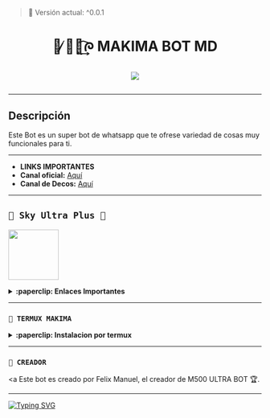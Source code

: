 > 🩵 Versión actual: ^0.0.1

<h1 align="center">🩵 ̸̷᮫໊᷐͢᷍ᰍ MAKIMA BOT MD</p>
<p>
        <img src= "https://files.catbox.moe/petcot.jpg">
    </p>

---

## Descripción

Este Bot es un super bot de whatsapp que te ofrese variedad de cosas muy funcionales para ti.

---

- **LINKS IMPORTANTES**
- **Canal oficial:** [Aquí](https://whatsapp.com/channel/0029VbAa5sNCsU9Hlzsn651S)
- **Canal de Decos:** [Aquí](https://whatsapp.com/channel/0029VbAOVajAO7RQt3rS683e) 

</details>

---

## **`🩵 Sky Ultra Plus 🩵`**
<a href="https://dash.skyultraplus.com/"><img src="https://files.catbox.moe/62pqnw.jpg" height="100px"></a>

<details>
 <summary><b>:paperclip: Enlaces Importantes</b></summary>

- **Dash:** [`Aquí`](https://dash.skyultraplus.com)
- **Panel:** [`Aquí`](https://panel.skyultraplus.com)

</details>

---

### **`🩵 TERMUX MAKIMA`**

<details>
 <summary><b>:paperclip: Instalacion por termux</b></summary>

<img src="https://files.catbox.moe/ksv9f3.jpg" alt="MakimaBot" style="width: 100%; height: auto; max-width: 500px;">

> Nota: Copia y pega los comandos en termux uno por uno.
```bash
termux-setup-storage
```

```bash
apt update && apt upgrade && pkg install -y git nodejs ffmpeg imagemagick yarn
```

```bash
git clone https://github.com/mantis-has/Makima-Bot-MD && cd Makima-Bot-MD
```

```bash
yarn install
```

```bash
npm install
```

```bash
npm update
```

```bash
npm start
```

> Si aparece (Y/I/N/O/D/Z) [default=N] ? usa la letra "y" + "ENTER" para continuar con la instalación del bot.

### **🩵 Como activar en caso de que se detiene en Termux**

> Si después de instalar el bot en Termux se detiene (pantalla en blanco, pérdida de conexión a Internet, reinicio del dispositivo), sigue estos pasos:

Abre Termux y navega al directorio del bot:
   
   ```bash
    cd Makima-Bot-MD
   ```

Inicia el bot nuevamente:
  
   ```bash
    npm start
   ```

</details>

---

### **`🩵 CREADOR`**
<a
Este bot es creado por Felix Manuel, el creador de M500 ULTRA BOT 🏆.

</details>

---

[![Typing SVG](https://readme-typing-svg.demolab.com?font=Fira+Code&pause=1000&color=FF0000&lines=Este+es+el+Repositorio+de+MAKIMA+BOT-+MD;Creado+por+Félix+Manuel;💎🩵+MakimaBot🩵💎;💎🩵MakimaBot🩵💎)](https://git.io/typing-svg)
